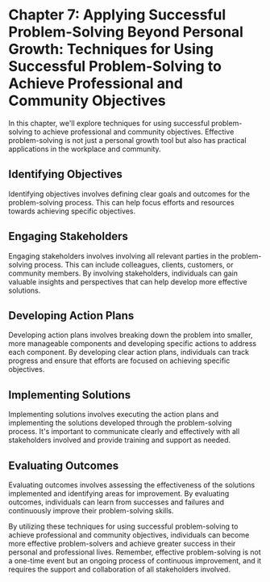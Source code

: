 Chapter 7: Applying Successful Problem-Solving Beyond Personal Growth: Techniques for Using Successful Problem-Solving to Achieve Professional and Community Objectives
=======================================================================================================================================================================

In this chapter, we'll explore techniques for using successful problem-solving to achieve professional and community objectives. Effective problem-solving is not just a personal growth tool but also has practical applications in the workplace and community.

Identifying Objectives
----------------------

Identifying objectives involves defining clear goals and outcomes for the problem-solving process. This can help focus efforts and resources towards achieving specific objectives.

Engaging Stakeholders
---------------------

Engaging stakeholders involves involving all relevant parties in the problem-solving process. This can include colleagues, clients, customers, or community members. By involving stakeholders, individuals can gain valuable insights and perspectives that can help develop more effective solutions.

Developing Action Plans
-----------------------

Developing action plans involves breaking down the problem into smaller, more manageable components and developing specific actions to address each component. By developing clear action plans, individuals can track progress and ensure that efforts are focused on achieving specific objectives.

Implementing Solutions
----------------------

Implementing solutions involves executing the action plans and implementing the solutions developed through the problem-solving process. It's important to communicate clearly and effectively with all stakeholders involved and provide training and support as needed.

Evaluating Outcomes
-------------------

Evaluating outcomes involves assessing the effectiveness of the solutions implemented and identifying areas for improvement. By evaluating outcomes, individuals can learn from successes and failures and continuously improve their problem-solving skills.

By utilizing these techniques for using successful problem-solving to achieve professional and community objectives, individuals can become more effective problem-solvers and achieve greater success in their personal and professional lives. Remember, effective problem-solving is not a one-time event but an ongoing process of continuous improvement, and it requires the support and collaboration of all stakeholders involved.
